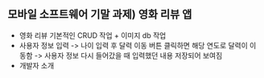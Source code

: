 ## 모바일 소프트웨어 기말 과제) 영화 리뷰 앱
- 영화 리뷰 기본적인 CRUD 작업 + 이미지 db 작업
- 사용자 정보 입력
  -> 나이 입력 후 달력 이동 버튼 클릭하면 해당 연도로 달력이 이동함
  -> 사용자 정보 다시 들어갔을 때 입력했던 내용 저장되어 보여짐
- 개발자 소개
